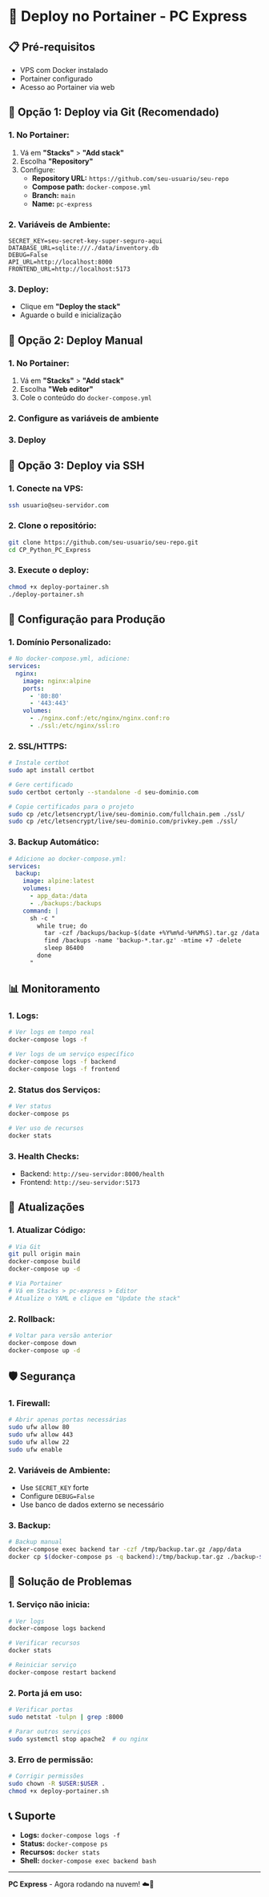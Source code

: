 # 🚀 Deploy no Portainer - PC Express

## 📋 **Pré-requisitos**

- VPS com Docker instalado
- Portainer configurado
- Acesso ao Portainer via web

## 🎯 **Opção 1: Deploy via Git (Recomendado)**

### **1. No Portainer:**

1. Vá em **"Stacks"** > **"Add stack"**
2. Escolha **"Repository"**
3. Configure:
   - **Repository URL:** `https://github.com/seu-usuario/seu-repo`
   - **Compose path:** `docker-compose.yml`
   - **Branch:** `main`
   - **Name:** `pc-express`

### **2. Variáveis de Ambiente:**

```env
SECRET_KEY=seu-secret-key-super-seguro-aqui
DATABASE_URL=sqlite:///./data/inventory.db
DEBUG=False
API_URL=http://localhost:8000
FRONTEND_URL=http://localhost:5173
```

### **3. Deploy:**

- Clique em **"Deploy the stack"**
- Aguarde o build e inicialização

## 🎯 **Opção 2: Deploy Manual**

### **1. No Portainer:**

1. Vá em **"Stacks"** > **"Add stack"**
2. Escolha **"Web editor"**
3. Cole o conteúdo do `docker-compose.yml`

### **2. Configure as variáveis de ambiente**

### **3. Deploy**

## 🎯 **Opção 3: Deploy via SSH**

### **1. Conecte na VPS:**

```bash
ssh usuario@seu-servidor.com
```

### **2. Clone o repositório:**

```bash
git clone https://github.com/seu-usuario/seu-repo.git
cd CP_Python_PC_Express
```

### **3. Execute o deploy:**

```bash
chmod +x deploy-portainer.sh
./deploy-portainer.sh
```

## 🔧 **Configuração para Produção**

### **1. Domínio Personalizado:**

```yaml
# No docker-compose.yml, adicione:
services:
  nginx:
    image: nginx:alpine
    ports:
      - '80:80'
      - '443:443'
    volumes:
      - ./nginx.conf:/etc/nginx/nginx.conf:ro
      - ./ssl:/etc/nginx/ssl:ro
```

### **2. SSL/HTTPS:**

```bash
# Instale certbot
sudo apt install certbot

# Gere certificado
sudo certbot certonly --standalone -d seu-dominio.com

# Copie certificados para o projeto
sudo cp /etc/letsencrypt/live/seu-dominio.com/fullchain.pem ./ssl/
sudo cp /etc/letsencrypt/live/seu-dominio.com/privkey.pem ./ssl/
```

### **3. Backup Automático:**

```yaml
# Adicione ao docker-compose.yml:
services:
  backup:
    image: alpine:latest
    volumes:
      - app_data:/data
      - ./backups:/backups
    command: |
      sh -c "
        while true; do
          tar -czf /backups/backup-$(date +%Y%m%d-%H%M%S).tar.gz /data
          find /backups -name 'backup-*.tar.gz' -mtime +7 -delete
          sleep 86400
        done
      "
```

## 📊 **Monitoramento**

### **1. Logs:**

```bash
# Ver logs em tempo real
docker-compose logs -f

# Ver logs de um serviço específico
docker-compose logs -f backend
docker-compose logs -f frontend
```

### **2. Status dos Serviços:**

```bash
# Ver status
docker-compose ps

# Ver uso de recursos
docker stats
```

### **3. Health Checks:**

- Backend: `http://seu-servidor:8000/health`
- Frontend: `http://seu-servidor:5173`

## 🔄 **Atualizações**

### **1. Atualizar Código:**

```bash
# Via Git
git pull origin main
docker-compose build
docker-compose up -d

# Via Portainer
# Vá em Stacks > pc-express > Editor
# Atualize o YAML e clique em "Update the stack"
```

### **2. Rollback:**

```bash
# Voltar para versão anterior
docker-compose down
docker-compose up -d
```

## 🛡️ **Segurança**

### **1. Firewall:**

```bash
# Abrir apenas portas necessárias
sudo ufw allow 80
sudo ufw allow 443
sudo ufw allow 22
sudo ufw enable
```

### **2. Variáveis de Ambiente:**

- Use `SECRET_KEY` forte
- Configure `DEBUG=False`
- Use banco de dados externo se necessário

### **3. Backup:**

```bash
# Backup manual
docker-compose exec backend tar -czf /tmp/backup.tar.gz /app/data
docker cp $(docker-compose ps -q backend):/tmp/backup.tar.gz ./backup-$(date +%Y%m%d).tar.gz
```

## 🚨 **Solução de Problemas**

### **1. Serviço não inicia:**

```bash
# Ver logs
docker-compose logs backend

# Verificar recursos
docker stats

# Reiniciar serviço
docker-compose restart backend
```

### **2. Porta já em uso:**

```bash
# Verificar portas
sudo netstat -tulpn | grep :8000

# Parar outros serviços
sudo systemctl stop apache2  # ou nginx
```

### **3. Erro de permissão:**

```bash
# Corrigir permissões
sudo chown -R $USER:$USER .
chmod +x deploy-portainer.sh
```

## 📞 **Suporte**

- **Logs:** `docker-compose logs -f`
- **Status:** `docker-compose ps`
- **Recursos:** `docker stats`
- **Shell:** `docker-compose exec backend bash`

---

**PC Express** - Agora rodando na nuvem! ☁️🚀

